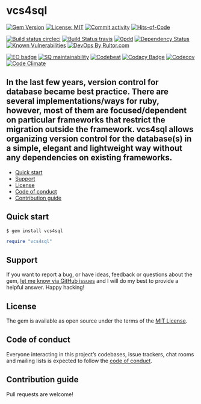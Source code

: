 # vcs4sql 

[![Gem Version](https://badge.fury.io/rb/vcs4sql.svg)](https://rubygems.org/gems/vcs4sql)
[![License: MIT](https://img.shields.io/github/license/mashape/apistatus.svg)](./license.txt)
[![Commit activity](https://img.shields.io/github/commit-activity/y/dgroup/mbox4j.svg?style=flat-square)](https://github.com/dgroup/mbox4j/graphs/commit-activity)
[![Hits-of-Code](https://hitsofcode.com/github/dgroup/mbox4j)](https://hitsofcode.com/view/github/dgroup/mbox4j)

[![Build status circleci](https://circleci.com/gh/dgroup/vcs4sql.svg?style=shield)](https://circleci.com/gh/dgroup/vcs4sql)
[![Build Status travis](https://img.shields.io/travis/dgroup/vcs4sql.svg?label=travis)](https://travis-ci.org/dgroup/vcs4sql)
[![0pdd](http://www.0pdd.com/svg?name=dgroup/vcs4sql)](http://www.0pdd.com/p?name=dgroup/vcs4sql)
[![Dependency Status](https://requires.io/github/dgroup/vcs4sql/requirements.svg?branch=master)](https://requires.io/github/dgroup/vcs4sql/requirements/?branch=master)
[![Known Vulnerabilities](https://snyk.io/test/github/dgroup/vcs4sql/badge.svg)](https://snyk.io/org/dgroup/project/<TBD>/?tab=dependencies&vulns=vulnerable)
[![DevOps By Rultor.com](http://www.rultor.com/b/dgroup/vcs4sql)](http://www.rultor.com/p/dgroup/vcs4sql)

[![EO badge](http://www.elegantobjects.org/badge.svg)](http://www.elegantobjects.org/#principles)
[![SQ maintainability](https://sonarcloud.io/api/project_badges/measure?project=io.github.dgroup%3Avcs4sql&metric=sqale_rating)](https://sonarcloud.io/dashboard?id=io.github.dgroup%3Avcs4sql)
[![Codebeat](https://codebeat.co/badges/<TBD>)](https://codebeat.co/projects/github-com-dgroup-vcs4sql-master)
[![Codacy Badge](https://api.codacy.com/project/badge/Grade/<TBD>)](https://www.codacy.com/app/dgroup/vcs4sql?utm_source=github.com&amp;utm_medium=referral&amp;utm_content=dgroup/vcs4sql&amp;utm_campaign=Badge_Grade)
[![Codecov](https://codecov.io/gh/dgroup/vcs4sql/branch/master/graph/badge.svg)](https://codecov.io/gh/dgroup/vcs4sql)
[![Code Climate](https://codeclimate.com/github/dgroup/vcs4sql/badges/gpa.svg)](https://codeclimate.com/github/dgroup/vcs4sql)

In the last few years, version control for database became best practice.
There are several implementations/ways for ruby, however, most of them are focused/dependent on particular
frameworks that restrict the migration outside the framework.
vcs4sql allows organizing version control for the database(s) in a simple,
elegant and lightweight way without any dependencies on existing frameworks.
---

- [Quick start](#quick-start)
- [Support](#support)
- [License](#license)
- [Code of conduct](#code-of-conduct)
- [Contribution guide](#contribution-guide)

## Quick start

```
$ gem install vcs4sql
```

```ruby
require "vcs4sql"
```

## Support

If you want to report a bug, or have ideas, feedback or questions about the gem, [let me know via GitHub issues](https://github.com/dgroup/vcs4sql/issues/new) and I will do my best to provide a helpful answer. Happy hacking!

## License

The gem is available as open source under the terms of the [MIT License](license.txt).

## Code of conduct

Everyone interacting in this project’s codebases, issue trackers, chat rooms and mailing lists is expected to follow the [code of conduct](.github/CODE_OF_CONDUCT.md).

## Contribution guide

Pull requests are welcome!
